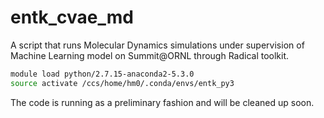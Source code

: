 # entk_cvae_md
A script that runs Molecular Dynamics simulations under supervision of Machine 
Learning model on Summit@ORNL through Radical toolkit. 

```bash
module load python/2.7.15-anaconda2-5.3.0 
source activate /ccs/home/hm0/.conda/envs/entk_py3
```

The code is running as a preliminary fashion and will be cleaned up soon. 

